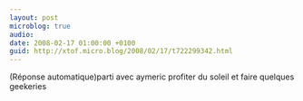 ```yaml
---
layout: post
microblog: true
audio: 
date: 2008-02-17 01:00:00 +0100
guid: http://xtof.micro.blog/2008/02/17/t722299342.html
---
```

(Réponse automatique)parti avec aymeric profiter du soleil et faire quelques geekeries
